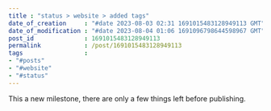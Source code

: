 ```yaml
---                               
title : "status > website > added tags"
date_of_creation     : "#date 2023-08-03 02:31 1691015483128949113 GMT"
date_of_modification : "#date 2023-08-04 01:06 1691096798644598967 GMT"
post_id              : 1691015483128949113 
permalink            : /post/1691015483128949113
tags                 :
- "#posts"
- "#website"
- "#status"
---
```


This a new milestone, there are only a few things left before publishing.